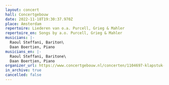 ```yaml
---
layout: concert
hall: Concertgebouw
date: 2022-11-18T19:30:37.970Z
place: Amsterdam
repertoire: Liederen van o.a. Purcell, Grieg & Mahler
repertoire_en: Songs by a.o. Purcell, Grieg & Mahler
musicians: |-
  Raoul Steffani, Bariton\
  Daan Boertien, Piano
musicians_en: |-
  Raoul Steffani, Baritone\
  Daan Boertien, Piano
organizer_url: https://www.concertgebouw.nl/concerten/1104697-klapstuk-raoul-steffani-en-daan-boertien
in_archive: true
cancelled: false
---
```

